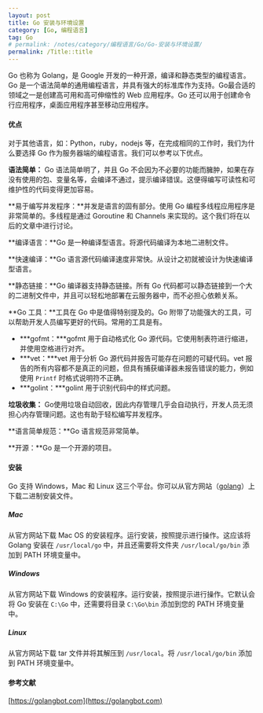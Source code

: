 ```yaml
---
layout: post
title: Go 安装与环境设置
category: [Go, 编程语言]
tag: Go
# permalink: /notes/category/编程语言/Go/Go-安装与环境设置/
permalink: /Title::title
---
```

Go 也称为 Golang，是 Google 开发的一种开源，编译和静态类型的编程语言。Go 是一个语法简单的通用编程语言，并具有强大的标准库作为支持。Go最合适的领域之一是创建高可用和高可伸缩性的 Web 应用程序。Go 还可以用于创建命令行应用程序，桌面应用程序甚至移动应用程序。

#### 优点
对于其他语言，如：Python，ruby，nodejs 等，在完成相同的工作时，我们为什么要选择 Go 作为服务器端的编程语言。我们可以参考以下优点。

**语法简单：** Go 语法简单明了，并且 Go 不会因为不必要的功能而臃肿，如果在存没有使用的包、变量名等，会编译不通过，提示编译错误。这便得编写可读性和可维护性的代码变得更加容易。

**易于编写并发程序：**并发是语言的固有部分。使用 Go 编程多线程应用程序是非常简单的。多线程是通过 Goroutine 和 Channels 来实现的。这个我们将在以后的文章中进行讨论。

**编译语言：**Go 是一种编译型语言。将源代码编译为本地二进制文件。

**快速编译：**Go 语言源代码编译速度非常快。从设计之初就被设计为快速编译型语言。

**静态链接：**Go 编译器支持静态链接。所有 Go 代码都可以静态链接到一个大的二进制文件中，并且可以轻松地部署在云服务器中，而不必担心依赖关系。

**Go 工具：**工具在 Go 中是值得特别提及的。Go 附带了功能强大的工具，可以帮助开发人员编写更好的代码。常用的工具是有。
- ***gofmt：***gofmt 用于自动格式化 Go 源代码。它使用制表符进行缩进，并使用空格进行对齐。
- ***vet：***vet 用于分析 Go 源代码并报告可能存在问题的可疑代码。vet 报告的所有内容都不是真正的问题，但具有捕获编译器未报告错误的能力，例如使用 `Printf` 时格式说明符不正确。
- ***golint：***golint 用于识别代码中的样式问题。

**垃圾收集：** Go使用垃圾自动回收，因此内存管理几乎会自动执行，开发人员无须担心内存管理问题。这也有助于轻松编写并发程序。

**语言简单规范：**Go 语言规范非常简单。

**开源：**Go 是一个开源的项目。

#### 安装
Go 支持 Windows，Mac 和 Linux 这三个平台。你可以从官方网站（[golang](https://golang.org/dl/)）上下载二进制安装文件。

##### Mac
从官方网站下载 Mac OS 的安装程序。运行安装，按照提示进行操作。这应该将 Golang 安装在 `/usr/local/go` 中，并且还需要将文件夹 `/usr/local/go/bin` 添加到 PATH 环境变量中。

##### Windows
从官方网站下载 Windows 的安装程序。运行安装，按照提示进行操作。它默认会将 Go 安装在 `C:\Go` 中，还需要将目录 `C:\Go\bin` 添加到您的 PATH 环境变量中。

##### Linux
从官方网站下载 tar 文件并将其解压到 `/usr/local`。将 `/usr/local/go/bin` 添加到 PATH 环境变量中。

#### 参考文献
[https://golangbot.com](https://golangbot.com)